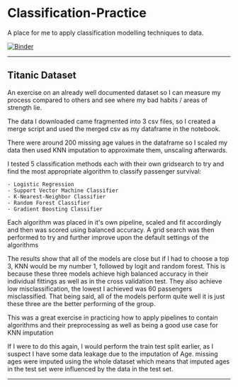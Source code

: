 # Classification-Practice
A place for me to apply classification modelling techniques to data.

[![Binder](https://mybinder.org/badge_logo.svg)](https://mybinder.org/v2/gh/RJBraith/Classification-Practice/HEAD)

---
## Titanic Dataset
An exercise on an already well documented dataset so I can measure my process compared to others and see where my bad habits / areas of strength lie.

The data I downloaded came fragmented into 3 csv files, so I created a merge script and used the merged csv as my dataframe in the notebook.

There were around 200 missing age values in the dataframe so I scaled my data then used KNN imputation to approximate them, unscaling afterwards.

 I tested 5 classification methods each with their own gridsearch to try and find the most appropriate algorithm to classify passenger survival:
    
    - Logistic Regression
    - Support Vector Machine Classifier
    - K-Nearest-Neighbor Classifier
    - Random Forest Classifier
    - Gradient Boosting Classifier

Each algorithm was placed in it's own pipeline, scaled and fit accordingly and then was scored using balanced accuracy. A grid search was then performed to try and further improve upon the default settings of the algorithms

The results show that all of the models are close but if I had to choose a top 3, KNN would be my number 1, followed by logit and random forest.
This is because these three models achieve high balanced accuracy in their individual fittings as well as in the cross validation test. They also achieve low misclassification, the lowest I achieved was 60 passengers misclassified.
That being said, all of the models perform quite well it is just these three are the better performing of the group.

This was a great exercise in practicing how to apply pipelines to contain algorithms and their preprocessing as well as being a good use case for KNN imputation

If I were to do this again, I would perform the train test split earlier, as I suspect I have some data leakage due to the imputation of Age.
missing ages were imputed using the whole dataset which means that imputed ages in the test set were influenced by the data in the test set.

---
